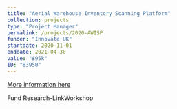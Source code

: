 ```yaml
---
title: "Aerial Warehouse Inventory Scanning Platform"
collection: projects
type: "Project Manager"
permalink: /projects/2020-AWISP
funder: "Innovate UK"
startdate: 2020-11-01
enddate: 2021-04-30
value: "£95k"
ID: "83950"
---
```


[More information here](https://gtr.ukri.org/projects?ref=83950)

Fund Research-LinkWorkshop

